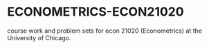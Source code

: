 # ECONOMETRICS-ECON21020

course work and problem sets for econ 21020 (Econometrics) at the University of Chicago. 
